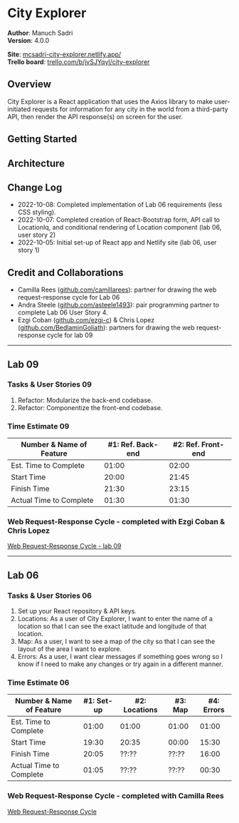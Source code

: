 # City Explorer

**Author**: Manuch Sadri  
**Version**: 4.0.0

**Site**: [mcsadri-city-explorer.netlify.app/](https://mcsadri-city-explorer.netlify.app/)  
**Trello board**: [trello.com/b/jvSJYqyl/city-explorer](https://trello.com/b/jvSJYqyl/city-explorer)

## Overview

City Explorer is a React application that uses the Axios library to make user-initiated requests for information for any city in the world from a third-party API, then render the API response(s) on screen for the user.

## Getting Started
<!-- What are the steps that a user must take in order to build this app on their own machine and get it running? -->

## Architecture
<!-- Provide a detailed description of the application design. What technologies (languages, libraries, etc) you're using, and any other relevant design information. -->

## Change Log

- 2022-10-08: Completed implementation of Lab 06 requirements (less CSS styling).
- 2022-10-07: Completed creation of React-Bootstrap form, API call to LocationIq, and conditional rendering of Location component (lab 06, user story 2)
- 2022-10-05: Initial set-up of React app and Netlify site (lab 06, user story 1)

## Credit and Collaborations

- Camilla Rees ([github.com/camillarees](https://github.com/camillarees)): partner for drawing the web request-response cycle for Lab 06
- Andra Steele ([github.com/asteele1493](https://github.com/asteele1493)): pair programming partner to complete Lab 06 User Story 4.
- Ezgi Coban ([github.com/ezgi-c](https://github.com/ezgi-c)) & Chris Lopez ([github.com/BedlaminGoliath](https://github.com/BedlaminGoliath)): partners for drawing the web request-response cycle for lab 09

---

## Lab 09

### Tasks & User Stories 09

1. Refactor: Modularize the back-end codebase.
2. Refactor: Componentize the front-end codebase.

### Time Estimate 09

| Number & Name of Feature | #1: Ref. Back-end | #2: Ref. Front-end |
|--------------------------|-------------------|--------------------|
| Est. Time to Complete    | 01:00 | 02:00 |
| Start Time               | 20:00 | 21:45 |
| Finish Time              | 21:30 | 23:15 |
| Actual Time to Complete  | 01:30 | 01:30 |

### Web Request-Response Cycle - completed with Ezgi Coban & Chris Lopez

[Web Request-Response Cycle - lab 09](/public/images/request-response-lab09.jpg "Web Request-Response Cycle")

---

## Lab 06

### Tasks & User Stories 06

1. Set up your React repository & API keys.
2. Locations: As a user of City Explorer, I want to enter the name of a location so that I can see the exact latitude and longitude of that location.
3. Map: As a user, I want to see a map of the city so that I can see the layout of the area I want to explore.
4. Errors: As a user, I want clear messages if something goes wrong so I know if I need to make any changes or try again in a different manner.

### Time Estimate 06

| Number & Name of Feature | #1: Set-up | #2: Locations | #3: Map | #4: Errors |
|--------------------------|------------|---------------|---------|------------|
| Est. Time to Complete    | 01:00 | 01:00 | 01:00 | 01:00 |
| Start Time               | 19:30 | 20:35 | 00:00 | 15:30 |
| Finish Time              | 20:05 | ??:?? | ??:?? | 16:00 |
| Actual Time to Complete  | 01:05 | ??:?? | ??:?? | 00:30 |

### Web Request-Response Cycle - completed with Camilla Rees

[Web Request-Response Cycle](/public/images/request-response.jpg "Web Request-Response Cycle")
